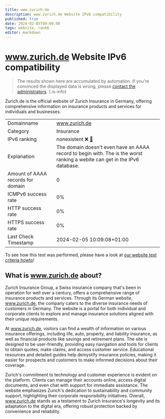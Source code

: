 ```yaml
---
title: www.zurich.de
description: www.zurich.de Website IPv6 compatibility
published: true
date: 2024-02-05T09:09:08
tags: website, rank6
editor: markdown
---
```


# www.zurich.de Website IPv6 compatibility

> The results shown here are accumulated by automation. If you're convinced the displayed data is wrong, please [contact the administrators](/howto/chat). 
{.is-info}

Zurich.de is the official website of Zurich Insurance in Germany, offering comprehensive information on insurance products and services for individuals and businesses.


|   |   |
| - | - |
| Domainname | www.zurich.de
| Category | Insurance |
| IPv6 ranking | nonexistent :x: [🔗](/howto/ranking) |
| Explanation | The domain doesn't even have an AAAA record to begin with. The is the worst ranking a webite can get in the IPv6 database. |
| Amount of AAAA records for domain | 0 |
| ICMPv6 success rate | 0%|
| HTTP success rate | 0% |
| HTTPS success rate | 0% |
| Last Check Timestamp | 2024-02-05 10:09:08+01:00 |

To see how this test was performed, please have a look at [our website test criteria howto](/howto/testcriteria/website)!


## What is www.zurich.de about?
Zurich Insurance Group, a Swiss insurance company that's been in operation for well over a century, offers a comprehensive range of insurance products and services. Through its German website, www.zurich.de, the company caters to the diverse insurance needs of customers in Germany. The website is a portal for both individual and corporate clients to explore and manage insurance solutions aligned with their unique requirements.

At www.zurich.de, visitors can find a wealth of information on various insurance offerings, including life, auto, property, and liability insurance, as well as financial products like savings and retirement plans. The site is designed to be user-friendly, providing easy navigation and tools for clients to obtain quotes, make claims, and access customer service. Educational resources and detailed guides help demystify insurance policies, making it easier for prospects and customers to make informed decisions about their coverage.

Zurich's commitment to technology and customer experience is evident on the platform. Clients can manage their accounts online, access digital documents, and even chat with support for immediate assistance. The website emphasizes Zurich's dedication to sustainability and community support, highlighting their corporate responsibility initiatives. Overall, www.zurich.de stands as a testament to Zurich Insurance's longevity and its adaptation to the digital era, offering robust protection backed by convenience and reliability.


